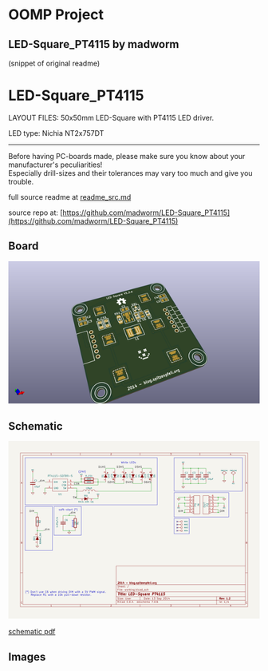 # OOMP Project  
## LED-Square_PT4115  by madworm  
  
(snippet of original readme)  
  
  
LED-Square_PT4115  
=================  
  
LAYOUT FILES: 50x50mm LED-Square with PT4115 LED driver.  
  
LED type: Nichia NT2x757DT  
  
  
---  
  
Before having PC-boards made, please make sure you know about your manufacturer's peculiarities!  
Especially drill-sizes and their tolerances may vary too much and give you trouble.  
  
  
  full source readme at [readme_src.md](readme_src.md)  
  
source repo at: [https://github.com/madworm/LED-Square_PT4115](https://github.com/madworm/LED-Square_PT4115)  
## Board  
  
[![working_3d.png](working_3d_600.png)](working_3d.png)  
## Schematic  
  
[![working_schematic.png](working_schematic_600.png)](working_schematic.png)  
  
[schematic pdf](working_schematic.pdf)  
## Images  
